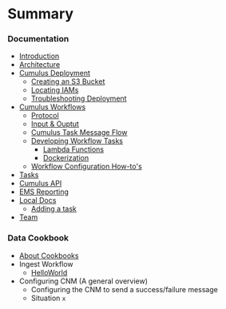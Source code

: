 # Summary

### Documentation

* [Introduction](README.md)
* [Architecture](docs/documentation/architecture.md)
* [Cumulus Deployment](docs/documentation/deployment.md)
  * [Creating an S3 Bucket](docs/documentation/create_bucket.md)
  * [Locating IAMs](docs/documentation/iam_roles.md)
  * [Troubleshooting Deployment](docs/documentation/troubleshoot_deployment.md)
* [Cumulus Workflows](docs/documentation/workflows.md)
  * [Protocol](docs/documentation/protocol.md)
  * [Input & Ouptut](docs/documentation/input_output.md)
  * [Cumulus Task Message Flow](docs/documentation/cumulus-task-message-flow.md)
  * [Developing Workflow Tasks](docs/documentation/developing-workflow-tasks.md)
    * [Lambda Functions](docs/documentation/lambda.md)
    * [Dockerization](docs/documentation/docker.md)
  * [Workflow Configuration How-to's](docs/documentation/workflow-configuration-how-to.md)
* [Tasks](docs/documentation/tasks.md)
* [Cumulus API](docs/documentation/api.md)
* [EMS Reporting](docs/documentation/ems_reporting.md)
* [Local Docs](docs/documentation/doc_installation.md)
  * [Adding a task](docs/documentation/adding-a-task.md)
* [Team](docs/documentation/team.md)

### Data Cookbook

* [About Cookbooks](docs/data-cookbooks/about-cookbooks.md)
* Ingest Workflow
  * [HelloWorld](docs/data-cookbooks/hello-world-task.md)
* Configuring CNM (A general overview)
  * Configuring the CNM to send a success/failure message
  * Situation `x`
